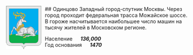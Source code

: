 <!--2022-01-11 01:24:04-->
<img src="./Odintsovo.gif" width="96px" align=left style="margin-right:10px">
## Одинцово
Западный город-спутник Москвы.
Через город проходит федеральная трасса Можайское шоссе.
В гороже насчитывается наибольшее число машин на тысячу жителей в Московском регионе.

Население &emsp; ***136,000*** &emsp;<br>
Год&nbsp;основания &emsp; ***1470***